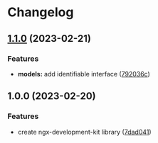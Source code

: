 # Changelog

## [1.1.0](https://github.com/lodygin/ngx-development-kit/compare/v1.0.0...v1.1.0) (2023-02-21)


### Features

* **models:** add identifiable interface ([792036c](https://github.com/lodygin/ngx-development-kit/commit/792036c18e227de4132c64ce38d39be2acfddd33))

## 1.0.0 (2023-02-20)


### Features

* create ngx-development-kit library ([7dad041](https://github.com/lodygin/ngx-development-kit/commit/7dad0414052391c93e737e8174610275bd7159c2))
